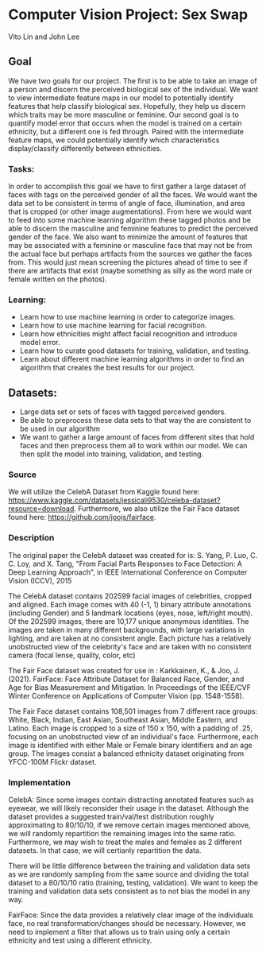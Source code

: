 # Computer Vision Project: Sex Swap

Vito Lin and John Lee

## Goal
We have two goals for our project. The first is to be able to take an image of a person and discern the perceived biological sex of the individual. We want to view intermediate feature maps in our model to potentially identify features that help classify biological sex. Hopefully, they help us discern which traits may be more masculine or feminine. Our second goal is to quantify model error that occurs when the model is trained on a certain ethnicity, but a different one is fed through. Paired with the intermediate feature maps, we could potentially identify which characteristics display/classify differently between ethnicities.
 

### Tasks:
In order to accomplish this goal we have to first gather a large dataset of faces with tags on the perceived gender of all the faces. We would want the data set to be consistent in terms of angle of face, illumination, and area that is cropped (or other image augmentations). From here we would want to feed into some machine learning algorithm these tagged photos and be able to discern the masculine and feminine features to predict the perceived gender of the face. 
    We also want to minimize the amount of features that may be associated with a feminine or masculine face that may not be from the actual face but perhaps artifacts from the sources we gather the faces from. This would just mean screening the pictures ahead of time to see if there are artifacts that exist (maybe something as silly as the word male or female written on the photos).

### Learning:
* Learn how to use machine learning in order to categorize images.
* Learn how to use machine learning for facial recognition.
* Learn how ethnicities might affect facial recognition and introduce model error.
* Learn how to curate good datasets for training, validation, and testing. 
* Learn about different machine learning algorithms in order to find an algorithm that creates the best results for our project.

## Datasets:
* Large data set or sets of faces with tagged perceived genders.
* Be able to preprocess these data sets to that way the are consistent to be used in our algorithm
* We want to gather a large amount of faces from different sites that hold faces and then preprocess them all to work within our model. We can then split the model into training, validation, and testing.


### Source
We will utilize the CelebA Dataset from Kaggle found here: https://www.kaggle.com/datasets/jessicali9530/celeba-dataset?resource=download.
Furthermore, we also utilize the Fair Face dataset found here: https://github.com/joojs/fairface.

### Description
The original paper the CelebA dataset was created for is:
S. Yang, P. Luo, C. C. Loy, and X. Tang, "From Facial Parts Responses to Face Detection: A Deep Learning Approach", in IEEE International Conference on Computer Vision (ICCV), 2015

The CelebA dataset contains 202599 facial images of celebrities, cropped and aligned. Each image comes with 40 (-1, 1) binary attribute annotations (including Gender) and 5 landmark locations (eyes, nose, left/right mouth). Of the 202599 images, there are 10,177 unique anonymous identities.
The images are taken in many different backgrounds, with large variations in lighting, and are taken at no consistent angle. Each picture has a relatively unobstructed view of the celebrity's face and are taken with no consistent camera (focal lense, quality, color, etc)

The Fair Face dataset was created for use in :
Karkkainen, K., & Joo, J. (2021). FairFace: Face Attribute Dataset for Balanced Race, Gender, and Age for Bias Measurement and Mitigation. In Proceedings of the IEEE/CVF Winter Conference on Applications of Computer Vision (pp. 1548-1558).

The Fair Face dataset contains 108,501 images from 7 different race groups: White, Black, Indian, East Asian, Southeast Asian, Middle Eastern, and Latino. Each image is cropped to a size of 150 x 150, with a padding of .25, focusing on an unobstructed view of an individual's face. Furthermore, each image is identified with either Male or Female binary identifiers and an age group. The images consist a balanced ethnicity dataset originating from YFCC-100M Flickr dataset.


### Implementation
CelebA:
Since some images contain distracting annotated features such as eyewear, we will likely reconsider their usage in the dataset.
Although the dataset provides a suggested train/val/test distribution roughly approximating to 80/10/10, if we remove certain images mentioned above, we will randomly repartition the remaining images into the same ratio. Furthermore, we may wish to treat the males and females as 2 different datasets. In that case, we will certianly repartition the data.

There will be little difference between the training and validation data sets as we are randomly sampling from the same source and dividing the total dataset to a 80/10/10 ratio (training, testing, validation). We want to keep the training and validation data sets consistent as to not bias the model in any way.

FairFace:
Since the data provides a relatively clear image of the individuals face, no real transformation/changes should be necessary. However, we need to implement a filter that allows us to train using only a certain ethnicity and test using a different ethnicity. 